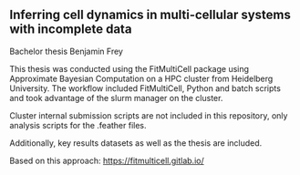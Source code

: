 ## Inferring cell dynamics in multi-cellular systems with incomplete data

Bachelor thesis Benjamin Frey

This thesis was conducted using the FitMultiCell package using Approximate Bayesian Computation on a HPC cluster from Heidelberg University.
The workflow included FitMultiCell, Python and batch scripts and took advantage of the slurm manager on the cluster.

Cluster internal submission scripts are not included in this repository, only analysis scripts for the .feather files.

Additionally, key results datasets as well as the thesis are included.

Based on this approach: https://fitmulticell.gitlab.io/
